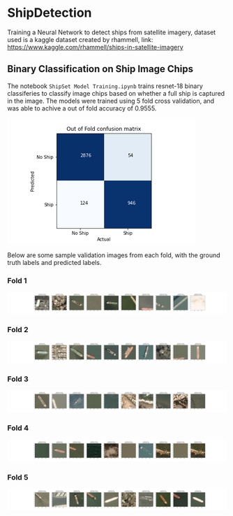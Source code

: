 # ShipDetection
Training a Neural Network to detect ships from satellite imagery, dataset used is a kaggle dataset created by rhammell, link: https://www.kaggle.com/rhammell/ships-in-satellite-imagery

## Binary Classification on Ship Image Chips
The notebook ```ShipSet Model Training.ipynb``` trains resnet-18 binary classiferies to classify image chips based on whether a full ship is captured in the image. The models were trained using 5 fold cross validation, and was able to achive a out of fold accuracy of 0.9555. 

![Confusion Matrix](https://github.com/HighSpeeds/ShipDetection/blob/ebfefbe9f3be62dd6a2f9b97e308a49caced9640/ConfusionMatrix.png)

Below are some sample validation images from each fold, with the ground truth labels and predicted labels.
### Fold 1
![Fold 1 Image](https://github.com/HighSpeeds/ShipDetection/blob/main/fold1.png)
### Fold 2
![Fold 2 Image](https://github.com/HighSpeeds/ShipDetection/blob/ebfefbe9f3be62dd6a2f9b97e308a49caced9640/fold2.png)
### Fold 3
![Fold 3 Image](https://github.com/HighSpeeds/ShipDetection/blob/ebfefbe9f3be62dd6a2f9b97e308a49caced9640/fold3.png)
### Fold 4
![Fold 4 Image](https://github.com/HighSpeeds/ShipDetection/blob/main/fold4.png)
### Fold 5
![Fold 5 Image](https://github.com/HighSpeeds/ShipDetection/blob/main/fold5.png)


